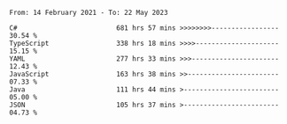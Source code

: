 <!-- [![Top Langs](https://github-readme-stats.vercel.app/api/top-langs/?username=thititongumpun&layout=compact&langs_count=7&theme=prussian)](https://github.com/thititongumpun)
[![Anurag's GitHub stats](https://github-readme-stats.vercel.app/api?username=thititongumpun&hide=stars&show_icons=true&theme=prussian)](https://github.com/thititongumpun) -->

<!--START_SECTION:waka-->

```text
From: 14 February 2021 - To: 22 May 2023

C#                         681 hrs 57 mins >>>>>>>>-----------------   30.54 %
TypeScript                 338 hrs 18 mins >>>>---------------------   15.15 %
YAML                       277 hrs 33 mins >>>----------------------   12.43 %
JavaScript                 163 hrs 38 mins >>-----------------------   07.33 %
Java                       111 hrs 44 mins >------------------------   05.00 %
JSON                       105 hrs 37 mins >------------------------   04.73 %
```

<!--END_SECTION:waka-->
